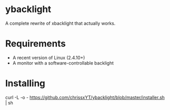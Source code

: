 # ybacklight
A complete rewrite of xbacklight that actually works.
# Requirements
* A recent version of Linux (2.4.10+)
* A monitor with a software-controllable backlight
# Installing
curl -L -o - https://github.com/chrissxYT/ybacklight/blob/master/installer.sh | sh

